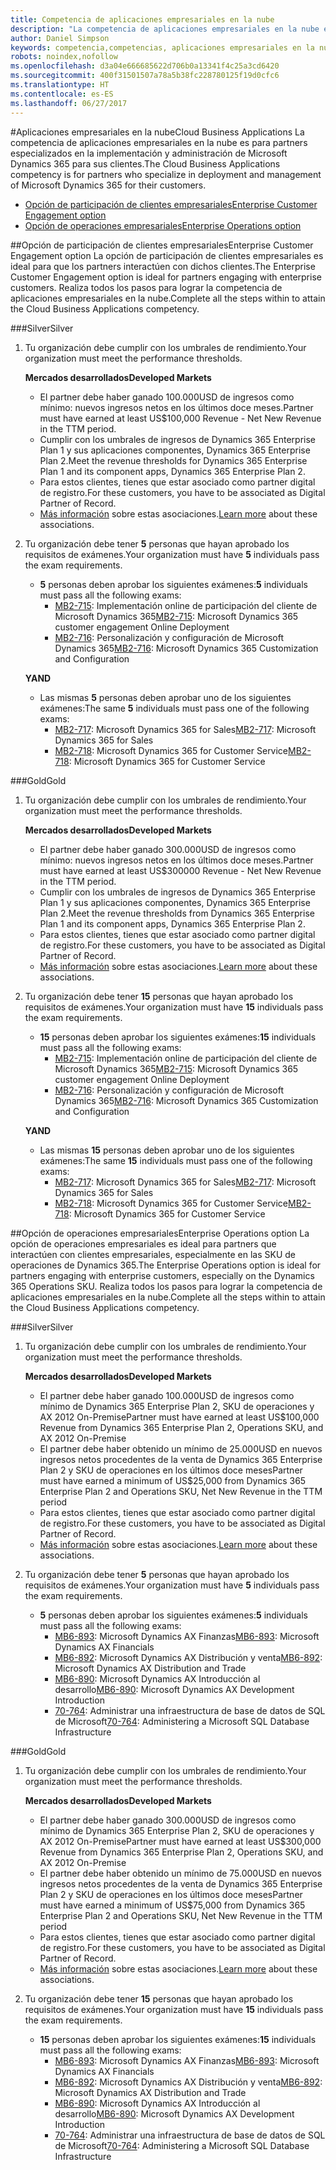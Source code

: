 ```yaml
---
title: Competencia de aplicaciones empresariales en la nube
description: "La competencia de aplicaciones empresariales en la nube es para partners especializados en la implementación y administración de Microsoft Dynamics 365 para sus clientes."
author: Daniel Simpson
keywords: competencia,competencias, aplicaciones empresariales en la nube
robots: noindex,nofollow
ms.openlocfilehash: d3a04e666685622d706b0a13341f4c25a3cd6420
ms.sourcegitcommit: 400f31501507a78a5b38fc228780125f19d0cfc6
ms.translationtype: HT
ms.contentlocale: es-ES
ms.lasthandoff: 06/27/2017
---
```

#<a name="cloud-business-applications"></a><span data-ttu-id="f57a0-104">Aplicaciones empresariales en la nube</span><span class="sxs-lookup"><span data-stu-id="f57a0-104">Cloud Business Applications</span></span> 
<span data-ttu-id="f57a0-105">La competencia de aplicaciones empresariales en la nube es para partners especializados en la implementación y administración de Microsoft Dynamics 365 para sus clientes.</span><span class="sxs-lookup"><span data-stu-id="f57a0-105">The Cloud Business Applications competency is for partners who specialize in deployment and management of Microsoft Dynamics 365 for their customers.</span></span>

- [<span data-ttu-id="f57a0-106">Opción de participación de clientes empresariales</span><span class="sxs-lookup"><span data-stu-id="f57a0-106">Enterprise Customer Engagement option</span></span>](#enterprise-customer-engagement-option)
- [<span data-ttu-id="f57a0-107">Opción de operaciones empresariales</span><span class="sxs-lookup"><span data-stu-id="f57a0-107">Enterprise Operations option</span></span>](#enterprise-operations-option)


##<a name="enterprise-customer-engagement-option"></a><span data-ttu-id="f57a0-108">Opción de participación de clientes empresariales</span><span class="sxs-lookup"><span data-stu-id="f57a0-108">Enterprise Customer Engagement option</span></span>
<span data-ttu-id="f57a0-109">La opción de participación de clientes empresariales es ideal para que los partners interactúen con dichos clientes.</span><span class="sxs-lookup"><span data-stu-id="f57a0-109">The Enterprise Customer Engagement option is ideal for partners engaging with enterprise customers.</span></span> <span data-ttu-id="f57a0-110">Realiza todos los pasos para lograr la competencia de aplicaciones empresariales en la nube.</span><span class="sxs-lookup"><span data-stu-id="f57a0-110">Complete all the steps within to attain the Cloud Business Applications competency.</span></span>

###<a name="silver"></a><span data-ttu-id="f57a0-111">Silver</span><span class="sxs-lookup"><span data-stu-id="f57a0-111">Silver</span></span>
1. <span data-ttu-id="f57a0-112">Tu organización debe cumplir con los umbrales de rendimiento.</span><span class="sxs-lookup"><span data-stu-id="f57a0-112">Your organization must meet the performance thresholds.</span></span>

    **<span data-ttu-id="f57a0-113">Mercados desarrollados</span><span class="sxs-lookup"><span data-stu-id="f57a0-113">Developed Markets</span></span>**

    - <span data-ttu-id="f57a0-114">El partner debe haber ganado 100.000USD de ingresos como mínimo: nuevos ingresos netos en los últimos doce meses.</span><span class="sxs-lookup"><span data-stu-id="f57a0-114">Partner must have earned at least US$100,000 Revenue - Net New Revenue in the TTM period.</span></span>
    - <span data-ttu-id="f57a0-115">Cumplir con los umbrales de ingresos de Dynamics 365 Enterprise Plan 1 y sus aplicaciones componentes, Dynamics 365 Enterprise Plan 2.</span><span class="sxs-lookup"><span data-stu-id="f57a0-115">Meet the revenue thresholds for Dynamics 365 Enterprise Plan 1 and its component apps, Dynamics 365 Enterprise Plan 2.</span></span>
    - <span data-ttu-id="f57a0-116">Para estos clientes, tienes que estar asociado como partner digital de registro.</span><span class="sxs-lookup"><span data-stu-id="f57a0-116">For these customers, you have to be associated as Digital Partner of Record.</span></span>
    - <span data-ttu-id="f57a0-117">[Más información](https://partner.microsoft.com/en-us/membership/digital-partner-of-record) sobre estas asociaciones.</span><span class="sxs-lookup"><span data-stu-id="f57a0-117">[Learn more](https://partner.microsoft.com/en-us/membership/digital-partner-of-record) about these associations.</span></span>

2. <span data-ttu-id="f57a0-118">Tu organización debe tener **5** personas que hayan aprobado los requisitos de exámenes.</span><span class="sxs-lookup"><span data-stu-id="f57a0-118">Your organization must have **5** individuals pass the exam requirements.</span></span>

    - <span data-ttu-id="f57a0-119">**5** personas deben aprobar los siguientes exámenes:</span><span class="sxs-lookup"><span data-stu-id="f57a0-119">**5** individuals must pass all the following exams:</span></span>
        - <span data-ttu-id="f57a0-120">[MB2-715](https://www.microsoft.com/en-us/learning/exam-mb2-715.aspx): Implementación online de participación del cliente de Microsoft Dynamics 365</span><span class="sxs-lookup"><span data-stu-id="f57a0-120">[MB2-715](https://www.microsoft.com/en-us/learning/exam-mb2-715.aspx): Microsoft Dynamics 365 customer engagement Online Deployment</span></span>
        - <span data-ttu-id="f57a0-121">[MB2-716](https://www.microsoft.com/en-us/learning/exam-mb2-716.aspx): Personalización y configuración de Microsoft Dynamics 365</span><span class="sxs-lookup"><span data-stu-id="f57a0-121">[MB2-716](https://www.microsoft.com/en-us/learning/exam-mb2-716.aspx): Microsoft Dynamics 365 Customization and Configuration</span></span>
    
    **<span data-ttu-id="f57a0-122">Y</span><span class="sxs-lookup"><span data-stu-id="f57a0-122">AND</span></span>**
    
    - <span data-ttu-id="f57a0-123">Las mismas **5** personas deben aprobar uno de los siguientes exámenes:</span><span class="sxs-lookup"><span data-stu-id="f57a0-123">The same **5** individuals must pass one of the following exams:</span></span>
        - <span data-ttu-id="f57a0-124">[MB2-717](https://www.microsoft.com/en-us/learning/exam-mb2-717.aspx): Microsoft Dynamics 365 for Sales</span><span class="sxs-lookup"><span data-stu-id="f57a0-124">[MB2-717](https://www.microsoft.com/en-us/learning/exam-mb2-717.aspx): Microsoft Dynamics 365 for Sales</span></span>
        - <span data-ttu-id="f57a0-125">[MB2-718](https://www.microsoft.com/en-us/learning/exam-mb2-718.aspx): Microsoft Dynamics 365 for Customer Service</span><span class="sxs-lookup"><span data-stu-id="f57a0-125">[MB2-718](https://www.microsoft.com/en-us/learning/exam-mb2-718.aspx): Microsoft Dynamics 365 for Customer Service</span></span>

###<a name="gold"></a><span data-ttu-id="f57a0-126">Gold</span><span class="sxs-lookup"><span data-stu-id="f57a0-126">Gold</span></span>
1. <span data-ttu-id="f57a0-127">Tu organización debe cumplir con los umbrales de rendimiento.</span><span class="sxs-lookup"><span data-stu-id="f57a0-127">Your organization must meet the performance thresholds.</span></span>

    **<span data-ttu-id="f57a0-128">Mercados desarrollados</span><span class="sxs-lookup"><span data-stu-id="f57a0-128">Developed Markets</span></span>**
    
    - <span data-ttu-id="f57a0-129">El partner debe haber ganado 300.000USD de ingresos como mínimo: nuevos ingresos netos en los últimos doce meses.</span><span class="sxs-lookup"><span data-stu-id="f57a0-129">Partner must have earned at least US$300000 Revenue -  Net New Revenue in the TTM period.</span></span>
    - <span data-ttu-id="f57a0-130">Cumplir con los umbrales de ingresos de Dynamics 365 Enterprise Plan 1 y sus aplicaciones componentes, Dynamics 365 Enterprise Plan 2.</span><span class="sxs-lookup"><span data-stu-id="f57a0-130">Meet the revenue thresholds from Dynamics 365 Enterprise Plan 1 and its component apps, Dynamics 365 Enterprise Plan 2.</span></span>
    - <span data-ttu-id="f57a0-131">Para estos clientes, tienes que estar asociado como partner digital de registro.</span><span class="sxs-lookup"><span data-stu-id="f57a0-131">For these customers, you have to be associated as Digital Partner of Record.</span></span>
    - <span data-ttu-id="f57a0-132">[Más información](https://partner.microsoft.com/en-us/membership/digital-partner-of-record) sobre estas asociaciones.</span><span class="sxs-lookup"><span data-stu-id="f57a0-132">[Learn more](https://partner.microsoft.com/en-us/membership/digital-partner-of-record) about these associations.</span></span>  
  
2. <span data-ttu-id="f57a0-133">Tu organización debe tener **15** personas que hayan aprobado los requisitos de exámenes.</span><span class="sxs-lookup"><span data-stu-id="f57a0-133">Your organization must have **15** individuals pass the exam requirements.</span></span>

    - <span data-ttu-id="f57a0-134">**15** personas deben aprobar los siguientes exámenes:</span><span class="sxs-lookup"><span data-stu-id="f57a0-134">**15** individuals must pass all the following exams:</span></span>
        - <span data-ttu-id="f57a0-135">[MB2-715](https://www.microsoft.com/en-us/learning/exam-mb2-715.aspx): Implementación online de participación del cliente de Microsoft Dynamics 365</span><span class="sxs-lookup"><span data-stu-id="f57a0-135">[MB2-715](https://www.microsoft.com/en-us/learning/exam-mb2-715.aspx): Microsoft Dynamics 365 customer engagement Online Deployment</span></span>
        - <span data-ttu-id="f57a0-136">[MB2-716](https://www.microsoft.com/en-us/learning/exam-mb2-716.aspx): Personalización y configuración de Microsoft Dynamics 365</span><span class="sxs-lookup"><span data-stu-id="f57a0-136">[MB2-716](https://www.microsoft.com/en-us/learning/exam-mb2-716.aspx): Microsoft Dynamics 365 Customization and Configuration</span></span>
    
    **<span data-ttu-id="f57a0-137">Y</span><span class="sxs-lookup"><span data-stu-id="f57a0-137">AND</span></span>**

    - <span data-ttu-id="f57a0-138">Las mismas **15** personas deben aprobar uno de los siguientes exámenes:</span><span class="sxs-lookup"><span data-stu-id="f57a0-138">The same **15** individuals must pass one of the following exams:</span></span>
        - <span data-ttu-id="f57a0-139">[MB2-717](https://www.microsoft.com/en-us/learning/exam-mb2-717.aspx): Microsoft Dynamics 365 for Sales</span><span class="sxs-lookup"><span data-stu-id="f57a0-139">[MB2-717](https://www.microsoft.com/en-us/learning/exam-mb2-717.aspx): Microsoft Dynamics 365 for Sales</span></span>
        - <span data-ttu-id="f57a0-140">[MB2-718](https://www.microsoft.com/en-us/learning/exam-mb2-718.aspx): Microsoft Dynamics 365 for Customer Service</span><span class="sxs-lookup"><span data-stu-id="f57a0-140">[MB2-718](https://www.microsoft.com/en-us/learning/exam-mb2-718.aspx): Microsoft Dynamics 365 for Customer Service</span></span>

##<a name="enterprise-operations-option"></a><span data-ttu-id="f57a0-141">Opción de operaciones empresariales</span><span class="sxs-lookup"><span data-stu-id="f57a0-141">Enterprise Operations option</span></span>
<span data-ttu-id="f57a0-142">La opción de operaciones empresariales es ideal para partners que interactúen con clientes empresariales, especialmente en las SKU de operaciones de Dynamics 365.</span><span class="sxs-lookup"><span data-stu-id="f57a0-142">The Enterprise Operations option is ideal for partners engaging with enterprise customers, especially on the Dynamics 365 Operations SKU.</span></span> <span data-ttu-id="f57a0-143">Realiza todos los pasos para lograr la competencia de aplicaciones empresariales en la nube.</span><span class="sxs-lookup"><span data-stu-id="f57a0-143">Complete all the steps within to attain the Cloud Business Applications competency.</span></span>

###<a name="silver"></a><span data-ttu-id="f57a0-144">Silver</span><span class="sxs-lookup"><span data-stu-id="f57a0-144">Silver</span></span>
1. <span data-ttu-id="f57a0-145">Tu organización debe cumplir con los umbrales de rendimiento.</span><span class="sxs-lookup"><span data-stu-id="f57a0-145">Your organization must meet the performance thresholds.</span></span>

    **<span data-ttu-id="f57a0-146">Mercados desarrollados</span><span class="sxs-lookup"><span data-stu-id="f57a0-146">Developed Markets</span></span>**
    
    - <span data-ttu-id="f57a0-147">El partner debe haber ganado 100.000USD de ingresos como mínimo de Dynamics 365 Enterprise Plan 2, SKU de operaciones y AX 2012 On-Premise</span><span class="sxs-lookup"><span data-stu-id="f57a0-147">Partner must have earned at least US$100,000 Revenue from Dynamics 365 Enterprise Plan 2, Operations SKU, and AX 2012 On-Premise</span></span>
    - <span data-ttu-id="f57a0-148">El partner debe haber obtenido un mínimo de 25.000USD en nuevos ingresos netos procedentes de la venta de Dynamics 365 Enterprise Plan 2 y SKU de operaciones en los últimos doce meses</span><span class="sxs-lookup"><span data-stu-id="f57a0-148">Partner must have earned a minimum of US$25,000 from Dynamics 365 Enterprise Plan 2 and Operations SKU, Net New Revenue in the TTM period</span></span>
    - <span data-ttu-id="f57a0-149">Para estos clientes, tienes que estar asociado como partner digital de registro.</span><span class="sxs-lookup"><span data-stu-id="f57a0-149">For these customers, you have to be associated as Digital Partner of Record.</span></span> 
    - <span data-ttu-id="f57a0-150">[Más información](https://partner.microsoft.com/en-us/membership/digital-partner-of-record) sobre estas asociaciones.</span><span class="sxs-lookup"><span data-stu-id="f57a0-150">[Learn more](https://partner.microsoft.com/en-us/membership/digital-partner-of-record) about these associations.</span></span>  
  
2. <span data-ttu-id="f57a0-151">Tu organización debe tener **5** personas que hayan aprobado los requisitos de exámenes.</span><span class="sxs-lookup"><span data-stu-id="f57a0-151">Your organization must have **5** individuals pass the exam requirements.</span></span>
 
    - <span data-ttu-id="f57a0-152">**5** personas deben aprobar los siguientes exámenes:</span><span class="sxs-lookup"><span data-stu-id="f57a0-152">**5** individuals must pass all the following exams:</span></span>
        - <span data-ttu-id="f57a0-153">[MB6-893](https://www.microsoft.com/en-us/learning/exam-mb6-893.aspx): Microsoft Dynamics AX Finanzas</span><span class="sxs-lookup"><span data-stu-id="f57a0-153">[MB6-893](https://www.microsoft.com/en-us/learning/exam-mb6-893.aspx): Microsoft Dynamics AX Financials</span></span>
        - <span data-ttu-id="f57a0-154">[MB6-892](https://www.microsoft.com/en-us/learning/exam-mb6-892.aspx): Microsoft Dynamics AX Distribución y venta</span><span class="sxs-lookup"><span data-stu-id="f57a0-154">[MB6-892](https://www.microsoft.com/en-us/learning/exam-mb6-892.aspx): Microsoft Dynamics AX Distribution and Trade</span></span>
        - <span data-ttu-id="f57a0-155">[MB6-890](https://www.microsoft.com/en-us/learning/exam-mb6-890.aspx): Microsoft Dynamics AX Introducción al desarrollo</span><span class="sxs-lookup"><span data-stu-id="f57a0-155">[MB6-890](https://www.microsoft.com/en-us/learning/exam-mb6-890.aspx): Microsoft Dynamics AX Development Introduction</span></span>
        - <span data-ttu-id="f57a0-156">[70-764](https://www.microsoft.com/en-us/learning/exam-70-764.aspx): Administrar una infraestructura de base de datos de SQL de Microsoft</span><span class="sxs-lookup"><span data-stu-id="f57a0-156">[70-764](https://www.microsoft.com/en-us/learning/exam-70-764.aspx): Administering a Microsoft SQL Database Infrastructure</span></span>

###<a name="gold"></a><span data-ttu-id="f57a0-157">Gold</span><span class="sxs-lookup"><span data-stu-id="f57a0-157">Gold</span></span>

1. <span data-ttu-id="f57a0-158">Tu organización debe cumplir con los umbrales de rendimiento.</span><span class="sxs-lookup"><span data-stu-id="f57a0-158">Your organization must meet the performance thresholds.</span></span>

    **<span data-ttu-id="f57a0-159">Mercados desarrollados</span><span class="sxs-lookup"><span data-stu-id="f57a0-159">Developed Markets</span></span>**

    - <span data-ttu-id="f57a0-160">El partner debe haber ganado 300.000USD de ingresos como mínimo de Dynamics 365 Enterprise Plan 2, SKU de operaciones y AX 2012 On-Premise</span><span class="sxs-lookup"><span data-stu-id="f57a0-160">Partner must have earned at least US$300,000 Revenue from Dynamics 365 Enterprise Plan 2, Operations SKU, and AX 2012 On-Premise</span></span>
    - <span data-ttu-id="f57a0-161">El partner debe haber obtenido un mínimo de 75.000USD en nuevos ingresos netos procedentes de la venta de Dynamics 365 Enterprise Plan 2 y SKU de operaciones en los últimos doce meses</span><span class="sxs-lookup"><span data-stu-id="f57a0-161">Partner must have earned a minimum of US$75,000 from Dynamics 365 Enterprise Plan 2 and Operations SKU, Net New Revenue in the TTM period</span></span>
    - <span data-ttu-id="f57a0-162">Para estos clientes, tienes que estar asociado como partner digital de registro.</span><span class="sxs-lookup"><span data-stu-id="f57a0-162">For these customers, you have to be associated as Digital Partner of Record.</span></span>
    - <span data-ttu-id="f57a0-163">[Más información](https://partner.microsoft.com/en-us/membership/digital-partner-of-record) sobre estas asociaciones.</span><span class="sxs-lookup"><span data-stu-id="f57a0-163">[Learn more](https://partner.microsoft.com/en-us/membership/digital-partner-of-record) about these associations.</span></span>  
  
2. <span data-ttu-id="f57a0-164">Tu organización debe tener **15** personas que hayan aprobado los requisitos de exámenes.</span><span class="sxs-lookup"><span data-stu-id="f57a0-164">Your organization must have **15** individuals pass the exam requirements.</span></span>

    - <span data-ttu-id="f57a0-165">**15** personas deben aprobar los siguientes exámenes:</span><span class="sxs-lookup"><span data-stu-id="f57a0-165">**15** individuals must pass all the following exams:</span></span>
        - <span data-ttu-id="f57a0-166">[MB6-893](https://www.microsoft.com/en-us/learning/exam-mb6-893.aspx): Microsoft Dynamics AX Finanzas</span><span class="sxs-lookup"><span data-stu-id="f57a0-166">[MB6-893](https://www.microsoft.com/en-us/learning/exam-mb6-893.aspx): Microsoft Dynamics AX Financials</span></span>
        - <span data-ttu-id="f57a0-167">[MB6-892](https://www.microsoft.com/en-us/learning/exam-mb6-892.aspx): Microsoft Dynamics AX Distribución y venta</span><span class="sxs-lookup"><span data-stu-id="f57a0-167">[MB6-892](https://www.microsoft.com/en-us/learning/exam-mb6-892.aspx): Microsoft Dynamics AX Distribution and Trade</span></span>
        - <span data-ttu-id="f57a0-168">[MB6-890](https://www.microsoft.com/en-us/learning/exam-mb6-890.aspx): Microsoft Dynamics AX Introducción al desarrollo</span><span class="sxs-lookup"><span data-stu-id="f57a0-168">[MB6-890](https://www.microsoft.com/en-us/learning/exam-mb6-890.aspx): Microsoft Dynamics AX Development Introduction</span></span>
        - <span data-ttu-id="f57a0-169">[70-764](https://www.microsoft.com/en-us/learning/exam-70-764.aspx): Administrar una infraestructura de base de datos de SQL de Microsoft</span><span class="sxs-lookup"><span data-stu-id="f57a0-169">[70-764](https://www.microsoft.com/en-us/learning/exam-70-764.aspx): Administering a Microsoft SQL Database Infrastructure</span></span>
 